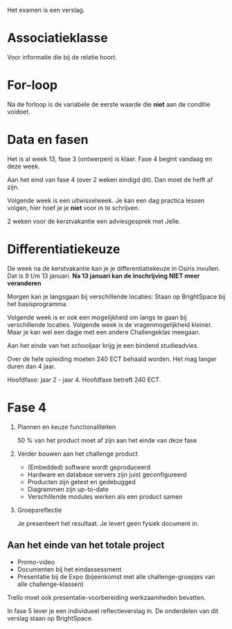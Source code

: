 Het examen is een verslag.

# Associatieklasse
Voor informatie die bij de relatie hoort.

# For-loop
Na de forloop is de variabele de eerste waarde die **niet** aan de conditie voldoet.

# Data en fasen
Het is al week 13, fase 3 (ontwerpen) is klaar. Fase 4 begint vandaag en deze week.

Aan het eind van fase 4 (over 2 weken eindigd dit). Dan moet de helft af zijn.

Volgende week is een uitwisselweek. Je kan een dag practica lessen volgen, hier hoef je je **niet** voor in te schrijven.

2 weken voor de kerstvakantie een adviesgesprek met Jelle.

# Differentiatiekeuze
De week na de kerstvakantie kan je je differentiatiekeuze in Osiris invullen. Dat is 9 t/m 13 januari. **Na 13 januari kan de inschrijving NIET meer veranderen**

Morgen kan je langsgaan bij verschillende locaties: Staan op BrightSpace bij het basisprogramma.

Volgende week is er ook een mogelijkheid om langs te gaan bij verschillende locaties. Volgende week is de vragenmogelijkheid kleiner. Maar je kan wel een dagje met een andere Challengeklas meegaan.

Aan het einde van het schooljaar krijg je een bindend studieadvies.

Over de hele opleiding moeten 240 ECT behaald worden. Het mag langer duren dan 4 jaar.

Hoofdfase: jaar 2 - jaar 4. Hoofdfase betreft 240 ECT.

# Fase 4
1. Plannen en keuze functionaliteiten

	50 % van het product moet af zijn aan het einde van deze fase
2. Verder bouwen aan het challenge product

	- (Embedded) software wordt geproduceerd
	- Hardware en database servers zijn juist geconfigureerd
	- Producten zijn getest en gedebugged
	- Diagrammen zijn up-to-date
	- Verschillende modules werken als een product samen

3. Groepsreflectie

	Je presenteert het resultaat. Je levert geen fysiek document in.

## Aan het einde van het totale project
- Promo-video
- Documenten bij het eindassessment
- Presentatie bij de Expo (bijeenkomst met alle challenge-groepjes van alle challenge-klassen)

Trello moet ook presentatie-voorbereiding werkzaamheden bevatten.

In fase 5 lever je een individueel reflectieverslag in. De onderdelen van dit verslag staan op BrightSpace.
